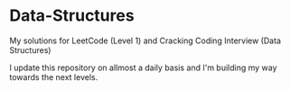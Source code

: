 # Data-Structures
My solutions for LeetCode (Level 1) and Cracking Coding Interview (Data Structures)

I update this repository on allmost a daily basis and I'm building my way towards the next levels. 
